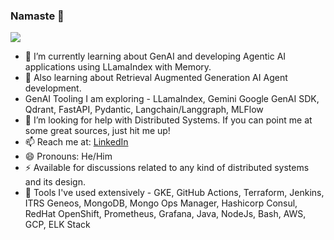 ### Namaste 🙏

![](https://komarev.com/ghpvc/?username=drigio&style=flat-square)

<!--
**drigio/drigio** is a ✨ _special_ ✨ repository because its `README.md` (this file) appears on your GitHub profile.

Here are some ideas to get you started:

- 🔭 I’m currently working on ...
- 🌱 I’m currently learning ...
- 👯 I’m looking to collaborate on ...
- 🤔 I’m looking for help with ...
- 💬 Ask me about ...
- 📫 How to reach me: ...
- 😄 Pronouns: ...
- ⚡ Fun fact: ...
-->

- 🌱 I’m currently learning about GenAI and developing Agentic AI applications using LLamaIndex with Memory.
- 🙈 Also learning about Retrieval Augmented Generation AI Agent development.
- GenAI Tooling I am exploring - LLamaIndex, Gemini Google GenAI SDK, Qdrant, FastAPI, Pydantic, Langchain/Langgraph, MLFlow 
- 🤔 I’m looking for help with Distributed Systems. If you can point me at some great sources, just hit me up!
- 📫 Reach me at: [LinkedIn](https://www.linkedin.com/in/gaurav-kondhare/) 
- 😄 Pronouns: He/Him
- ⚡ Available for discussions related to any kind of distributed systems and its design.
- 🚀 Tools I've used extensively - GKE, GitHub Actions, Terraform, Jenkins, ITRS Geneos, MongoDB, Mongo Ops Manager, Hashicorp Consul, RedHat OpenShift, Prometheus, Grafana, Java, NodeJs, Bash, AWS, GCP, ELK Stack

